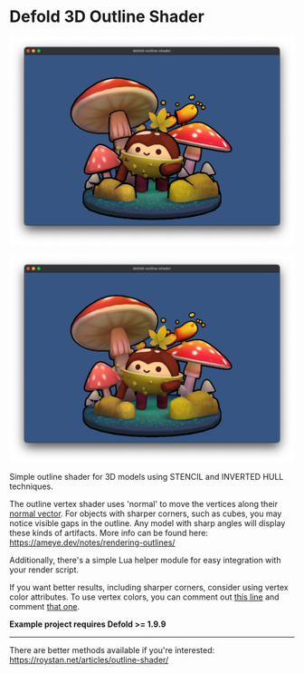 # Defold 3D Outline Shader

![Outline](/.github/hull.png?raw=true)

![Outline](/.github/stencil.png?raw=true)

Simple outline shader for 3D models using STENCIL and INVERTED HULL techniques.

The outline vertex shader uses 'normal' to move the vertices along their [normal vector](https://github.com/selimanac/defold-3D-outline-shader/blob/329bee281e88a5307bfbe8d55cfa7337b935d7f7/outline-shader/outline.vp#L23). For objects with sharper corners, such as cubes, you may notice visible gaps in the outline. Any model with sharp angles will display these kinds of artifacts. More info can be found here:  https://ameye.dev/notes/rendering-outlines/

Additionally, there's a simple Lua helper module for easy integration with your render script.

If you want better results, including sharper corners, consider using vertex color attributes. To use vertex colors, you can comment out [this line](https://github.com/selimanac/defold-3D-outline-shader/blob/329bee281e88a5307bfbe8d55cfa7337b935d7f7/outline-shader/outline.vp#L22) and comment [that one](https://github.com/selimanac/defold-3D-outline-shader/blob/329bee281e88a5307bfbe8d55cfa7337b935d7f7/outline-shader/outline.vp#L23).

**Example project requires Defold >= 1.9.9**

----

There are better methods available if you're interested: https://roystan.net/articles/outline-shader/





